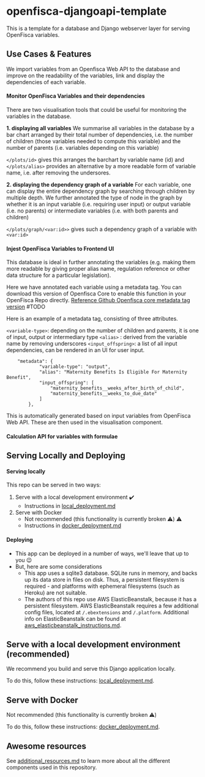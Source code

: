 # openfisca-djangoapi-template

This is a template for a database and Django webserver layer for serving OpenFisca variables.


## Use Cases & Features
We import variables from an Openfisca Web API to the database and improve on the readability of the variables, link and display the dependencies of each variable. 



#### Monitor OpenFisca Variables and their dependencies
There are two visualisation tools that could be useful for monitoring the variables in the database.

**1. displaying all variables**
We summarise all variables in the database by a bar chart arranged by their total number of dependencies, i.e. the number of children (those variables needed to compute this variable) and the number of parents (i.e. variables depending on this variable)

   `</plots/id>` gives this arranges the barchart by variable name (id) and 
   `</plots/alias>` provides an alternative by a more readable form of variable name, i.e. after removing the undersores.

**2. displaying the dependency graph of a variable**
For each variable, one can display the entire dependency graph by searching through children by multiple depth. We further annotated the type of node in the graph by whether it is an input variable (i.e. requiring user input) or output variable (i.e. no parents) or intermediate variables (i.e. with both parents and children)
    
 `</plots/graph/<var:id>>` gives such a dependency graph of a variable with `<var:id>`




#### Injest OpenFisca Variables to Frontend UI

This database is ideal in further annotating the variables (e.g. making them more readable by giving proper alias name, regulation reference or other data structure for a particular legislation).

Here we have annotated each variable using a metadata tag.  You can download this version of Openfisca Core to enable this function in your OpenFisca Repo directly. [Reference Github Openfisca core metadata tag version](http://github.com/..) #TODO


Here is an example of a metadata tag, consisting of three attributes.
   
   `<variable-type>`: depending on the number of children and parents, it is one of input, output or intermediary type 
   `<alias>` : derived from the variable name by removing underscores
   `<input_offspring>`: a list of all input dependencies, can be rendered in an UI for user input. 

```
    "metadata": {
            "variable-type": "output",
            "alias": "Maternity Benefits Is Eligible For Maternity Benefit",
            "input_offspring": [
                "maternity_benefits__weeks_after_birth_of_child",
                "maternity_benefits__weeks_to_due_date"
            ]
        },
```
This is automatically generated based on input variables from OpenFisca Web API. These are then used in the visualisation component. 



#### Calculation API for variables with formulae




## Serving Locally and Deploying

#### Serving locally
This repo can be served in two ways:
1) Serve with a local development environment :heavy_check_mark:
   - Instructions in [local_deployment.md](docs/local_deployment.md)
2) Serve with Docker
   - Not recommended (this functionality is currently broken :warning:) :warning:
   - Instructions in [docker_deployment.md](docs/docker_deployment.md) 


#### Deploying
- This app can be deployed in a number of ways, we'll leave that up to you :wink:
- But, here are some considerations
   - This app uses a sqlite3 database. SQLite runs in memory, and backs up its data store in files on disk. Thus, a persistent filesystem is required - and platforms with ephemeral filesystems (such as Heroku) are not suitable.
   - The authors of this repo use AWS ElasticBeanstalk, because it has a persistent filesystem. AWS ElasticBeanstalk requires a few additional config files, located at `/.ebextensions` and `/.platform`. Additional info on ElasticBeanstalk can be found at [aws_elasticbeanstalk_instructions.md](docs/aws_elasticbeanstalk_instructions.md).
 

## Serve with a local development environment (recommended)
We recommend you build and serve this Django application locally.

To do this, follow these instructions: [local_deployment.md](docs/local_deployment.md).

## Serve with Docker
Not recommended (this functionality is currently broken :warning:)

To do this, follow these instructions: [docker_deployment.md](docs/docker_deployment.md).


## Awesome resources

See [additional_resources.md](docs/additional_resources.md) to learn more about all the different components used in this repository.
